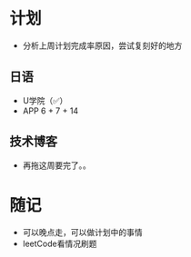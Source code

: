 # 计划
- 分析上周计划完成率原因，尝试复刻好的地方
## 日语
- U学院（✅）
- APP 6 + 7 + 14 
## 技术博客
- 再拖这周要完了。。
# 随记
- 可以晚点走，可以做计划中的事情
- leetCode看情况刷题